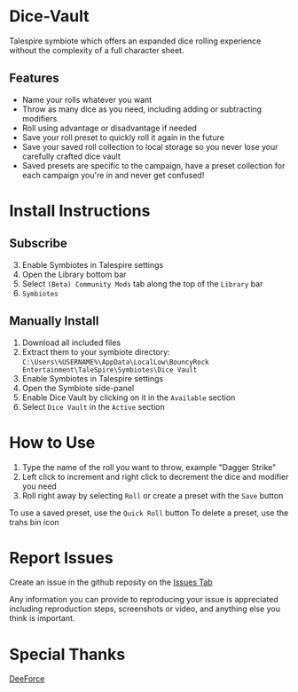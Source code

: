 # Dice-Vault
Talespire symbiote which offers an expanded dice rolling experience without the complexity of a full character sheet.

  ## Features
  - Name your rolls whatever you want
  - Throw as many dice as you need, including adding or subtracting modifiers
  - Roll using advantage or disadvantage if needed
  - Save your roll preset to quickly roll it again in the future
  - Save your saved roll collection to local storage so you never lose your carefully crafted dice vault
  - Saved presets are specific to the campaign, have a preset collection for each campaign you're in and never get confused!

# Install Instructions
  ## Subscribe
  3. Enable Symbiotes in Talespire settings
  4. Open the Library bottom bar
  5. Select `(Beta) Community Mods` tab along the top of the `Library` bar
  6. `Symbiotes`
  
  ## Manually Install
  1. Download all included files
  2. Extract them to your symbiote directory: `C:\Users\%USERNAME%\AppData\LocalLow\BouncyRock Entertainment\TaleSpire\Symbiotes\Dice Vault`
  3. Enable Symbiotes in Talespire settings
  4. Open the Symbiote side-panel
  5. Enable Dice Vault by clicking on it in the `Available` section
  6. Select `Dice Vault` in the `Active` section

# How to Use
1. Type the name of the roll you want to throw, example "Dagger Strike"
2. Left click to increment and right click to decrement the dice and modifier you need
3. Roll right away by selecting `Roll` or create a preset with the `Save` button

To use a saved preset, use the `Quick Roll` button
To delete a preset, use the trahs bin icon

# Report Issues
Create an issue in the github reposity on the [Issues Tab](https://github.com/JasonCostanza/Dice-Vault/issues)

Any information you can provide to reproducing your issue is appreciated including reproduction steps, screenshots or video, and anything else you think is important.

# Special Thanks
[DeeForce](https://github.com/D33Force)

